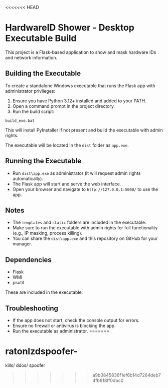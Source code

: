 <<<<<<< HEAD
# HardwareID Shower - Desktop Executable Build

This project is a Flask-based application to show and mask hardware IDs and network information.

## Building the Executable

To create a standalone Windows executable that runs the Flask app with administrator privileges:

1. Ensure you have Python 3.12+ installed and added to your PATH.
2. Open a command prompt in the project directory.
3. Run the build script:

```
build_exe.bat
```

This will install PyInstaller if not present and build the executable with admin rights.

The executable will be located in the `dist` folder as `app.exe`.

## Running the Executable

- Run `dist\app.exe` as administrator (it will request admin rights automatically).
- The Flask app will start and serve the web interface.
- Open your browser and navigate to `http://127.0.0.1:5000/` to use the app.

## Notes

- The `templates` and `static` folders are included in the executable.
- Make sure to run the executable with admin rights for full functionality (e.g., IP masking, process killing).
- You can share the `dist\app.exe` and this repository on GitHub for your manager.

## Dependencies

- Flask
- WMI
- psutil

These are included in the executable.

## Troubleshooting

- If the app does not start, check the console output for errors.
- Ensure no firewall or antivirus is blocking the app.
- Run the executable as administrator.
=======
# ratonlzdspoofer-
kills/ ddos/ spoofer
>>>>>>> a9b0845836f1ef6b14d7264deb74fb618ff0dbc0
